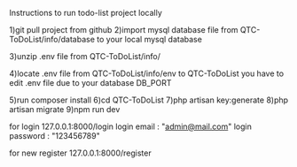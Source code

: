 Instructions to run todo-list project locally

1)git pull project from github
2)import mysql database file from QTC-ToDoList/info/database to your local mysql database

3)unzip .env file from QTC-ToDoList/info/

4)locate .env file from QTC-ToDoList/info/env to QTC-ToDoList
you have to edit .env file due to your database DB_PORT

5)run composer install
6)cd QTC-ToDoList
7)php artisan key:generate
8)php artisan migrate
9)npm run dev

for login 127.0.0.1:8000/login
login email : "admin@mail.com"
login password : "123456789"


for new register 127.0.0.1:8000/register
